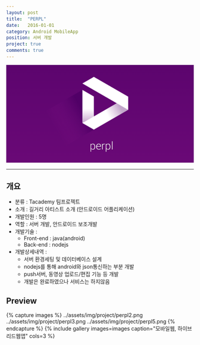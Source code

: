 ```yaml
---
layout: post
title:  "PERPL"
date:   2016-01-01
category: Android MobileApp
position: 서버 개발
project: true
comments: true
---
```


![Homepage Img](../assets/img/project/perpl0.png)

---


## 개요
- 분류 : Tacademy 팀프로젝트
- 소개 : 길거리 아티스트 소개 (안드로이드 어플리케이션)
- 개발인원 : 5명
- 역할 : 서버 개발, 안드로이드 보조개발
- 개발기술 :
	- Front-end : java(android)
	- Back-end : nodejs
- 개발상세내역 :
  - 서버 환경세팅 및 데이터베이스 설계
  - nodejs를 통해 android와 json통신하는 부분 개발
  - push서버, 동영상 업로드/편집 기능 등 개발
  - 개발은 완료하였으나 서비스는 하지않음

## Preview

{% capture images %}
../assets/img/project/perpl2.png
../assets/img/project/perpl3.png
../assets/img/project/perpl5.png
{% endcapture %}
{% include gallery images=images caption="모바일웹, 하이브리드웹앱" cols=3 %}
